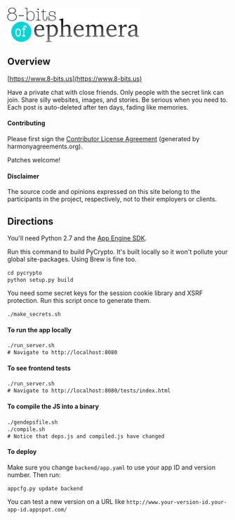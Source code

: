 ![Logo](logo.png)

## Overview

[https://www.8-bits.us](https://www.8-bits.us)

Have a private chat with close friends. Only people with the secret link can join. Share silly websites, images, and stories. Be serious when you need to. Each post is auto-deleted after ten days, fading like memories.

#### Contributing

Please first sign the [Contributor License Agreement](https://docs.google.com/spreadsheet/viewform?formkey=dDkyUzJuVk0tT0RIR244cVBKWDdOWUE6MQ#gid=0)
(generated by harmonyagreements.org).

Patches welcome!

#### Disclaimer

The source code and opinions expressed on this site belong to the
participants in the project, respectively, not to their employers or clients.


## Directions

You'll need Python 2.7 and the [App Engine SDK](https://developers.google.com/appengine/downloads).

Run this command to build PyCrypto. It's built locally so it won't pollute your global site-packages. Using Brew is fine too.

    cd pycrypto
    python setup.py build

You need some secret keys for the session cookie library and XSRF protection. Run this script once to generate them.

    ./make_secrets.sh

#### To run the app locally

    ./run_server.sh
    # Navigate to http://localhost:8080

####  To see frontend tests

    ./run_server.sh
    # Navigate to http://localhost:8080/tests/index.html

#### To compile the JS into a binary

    ./gendepsfile.sh
    ./compile.sh
    # Notice that deps.js and compiled.js have changed

#### To deploy

Make sure you change `backend/app.yaml` to use your app ID and version number. Then run:

    appcfg.py update backend

You can test a new version on a URL like `http://www.your-version-id.your-app-id.appspot.com/`
